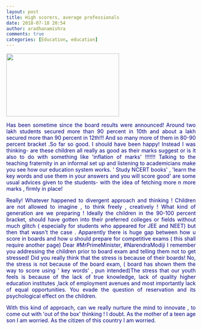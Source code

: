 ```yaml
---
layout: post
title: High scorers, average professionals
date: 2018-07-18 20:54
author: aradhanamishra
comments: true
categories: [Education, education]
---
```

<img class="alignnone size-medium wp-image-166 aligncenter" src="http://www.aradhanamishra.com/wp-content/uploads/2018/07/score-300x168.png" alt="" width="300" height="168" />
<p style="text-align: justify;"><span style="color: navy;">Has been sometime since the board results were announced! Around two lakh students secured more than 90 percent in 10th and about a lakh secured more than 90 percent in 12th!!! And so many more of them in 80-90 percent bracket .So far so good. I should have been happy! Instead I was thinking- are these children all really as good as their marks suggest or is it also to do with something like 'inflation of marks' !!!!!!! Talking to the teaching fraternity in an informal set up and listening to academicians make you see how our education system works. ' Study NCERT books' , 'learn the key words and use them in your answers and you will score good' are some usual advices given to the students- with the idea of fetching more n more marks , firmly in place!</span></p>
<p style="text-align: justify;"><span style="color: navy;">Really! Whatever happened to divergent approach and thinking ! Children are not allowed to imagine , to think freely , creatively ! What kind of generation are we preparing !</span>
<span style="color: navy;">Ideally the children in the 90-100 percent bracket, should have gotten into their preferred colleges or fields without much glitch ( especially for students who appeared for JEE and NEET) but then that wasn't the case . Apparently there is huge gap between how u score in boards and how u should prepare for competitive exams ( this shall require another page)</span>
<span style="color: navy;">Dear #MrPrimeMinister, #NarendraModiji I remember you addressing the children prior to board exam and telling them not to get stressed! Did you really think that the stress is because of their boards! No, the stress is not because of the board exam, ( board has shown them the way to score using ' key words' , pun intended)The stress that our youth feels is because of the lack of true knowledge, lack of quality higher education institutes ,lack of employment avenues and most importantly lack of equal opportunities. You evade the question of reservation and its psychological effect on the children.</span></p>
<p style="text-align: justify;"><span style="color: navy;">With this kind of approach, can we really nurture the mind to innovate , to come out with 'out of the box' thinking ! I doubt.</span>
<span style="color: navy;">As the mother of a teen age son I am worried. As the citizen of this country I am worried.</span></p>
